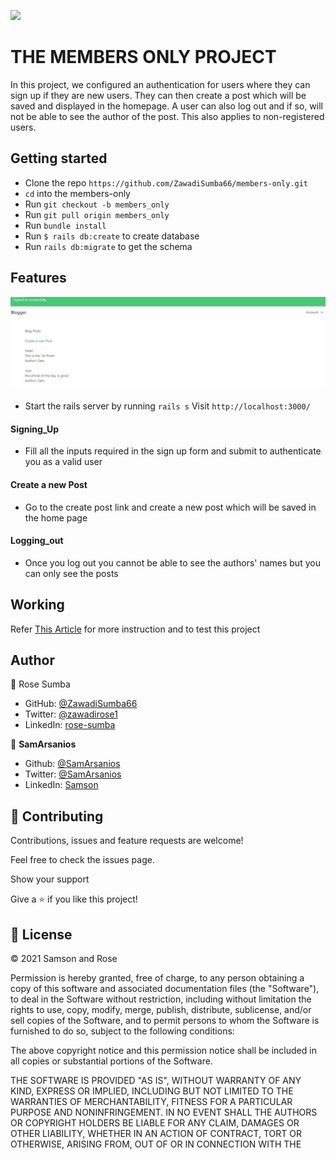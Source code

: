 ![](https://img.shields.io/badge/Microverse-blueviolet)
# THE MEMBERS ONLY PROJECT
  In this project, we configured an authentication for users where they can sign up if they are new users. They can then create a post which will be saved and displayed in the homepage. 
  A user can also log out and if so, will not be able to see the author of the post. This also applies to non-registered users.
  
## Getting started

- Clone the repo `https://github.com/ZawadiSumba66/members-only.git`
- `cd` into the members-only
- Run `git checkout -b members_only`
- Run `git pull origin members_only`
- Run `bundle install`
- Run `$ rails db:create` to create database
- Run `rails db:migrate` to get the schema


## Features
![screenshot](./app/assets/images/screenshot.jpg)

- Start the rails server by running
```rails s```
Visit `http://localhost:3000/`

#### Signing_Up
- Fill all the inputs required in the sign up form and submit to authenticate you as a valid user

#### Create a new Post
- Go to the create post link and create a new post which will be saved in the home page

#### Logging_out
- Once you log out you cannot be able to see the authors' names but you can only see the posts

  
## Working

Refer [This Article](https://www.theodinproject.com/courses/ruby-on-rails/lessons/authentication) for more instruction and to test this project

## Author

👤 Rose Sumba

- GitHub: [@ZawadiSumba66](https://github.com/ZawadiSumba66)
- Twitter: [@zawadirose1](https://twitter.com/zawadirose1)
- LinkedIn: [rose-sumba](https://www.linkedin.com/in/rose-sumba-9b36401b5/)


👤 **SamArsanios**

- Github: [@SamArsanios](https://github.com/SamArsanios)
- Twitter: [@SamArsanios](https://twitter.com/SamArsanios)
- LinkedIn: [Samson](https://www.linkedin.com/in/samson-kibrom/)

## 🤝 Contributing

Contributions, issues and feature requests are welcome!

Feel free to check the issues page.

Show your support

Give a ⭐️ if you like this project!

## 📝 License

&copy; 2021 Samson and Rose

Permission is hereby granted, free of charge, to any person obtaining a copy
of this software and associated documentation files (the "Software"), to deal
in the Software without restriction, including without limitation the rights
to use, copy, modify, merge, publish, distribute, sublicense, and/or sell
copies of the Software, and to permit persons to whom the Software is
furnished to do so, subject to the following conditions:

The above copyright notice and this permission notice shall be included in all
copies or substantial portions of the Software.

THE SOFTWARE IS PROVIDED "AS IS", WITHOUT WARRANTY OF ANY KIND, EXPRESS OR
IMPLIED, INCLUDING BUT NOT LIMITED TO THE WARRANTIES OF MERCHANTABILITY,
FITNESS FOR A PARTICULAR PURPOSE AND NONINFRINGEMENT. IN NO EVENT SHALL THE
AUTHORS OR COPYRIGHT HOLDERS BE LIABLE FOR ANY CLAIM, DAMAGES OR OTHER
LIABILITY, WHETHER IN AN ACTION OF CONTRACT, TORT OR OTHERWISE, ARISING FROM,
OUT OF OR IN CONNECTION WITH THE 
